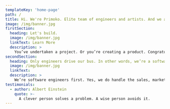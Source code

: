 ```yaml
---
templateKey: 'home-page'
path: /
title: Hi. We're Primoko. Elite team of engineers and artists. And we are ready to move you from idea to launch.
image: /img/banner.jpg
firstSection:
  heading: Let's build.
  image: /img/banner.jpg
  linkText: Learn More
  description: >
    You’ve undertaken a project. Or you’re creating a product. Congratulations! The future looks bright. But your team is already loaded or isn’t fully trained in the required technologies. Maybe there simply is not enough bandwidth.<br />That's where Primoko comes in.<br />We can step in and quickly begin advising you on all architecture decisions, mapping out the pros and cons of various design decisions, and coding and implementing your vision. We’re not jacks of all trades here; we’re experts in a few. If those few are what you’re looking for, then you’ll be hard-pressed to find better engineers anywhere.
secondSection:
  heading: Only engineers drive our bus. In other words, we’re a software engineering firm with only software engineers. Imagine that!
  image: /img/banner.jpg
  linkText: 
  description: >
    We’re software engineers first. Yes, we do handle the sales, marketing, customer relations and other non-engineering functions, but everyone in the company comes from a technical background.<br />We're also elite, meaning we hire and grow the best talent and that makes us very good at what we do. We bring years of experience architecting large projects to the table and look forward to stepping in at whatever level you need us.
testimonials:
  - author: Albert Einstein
    quote: >-
      A clever person solves a problem. A wise person avoids it.
---
```

